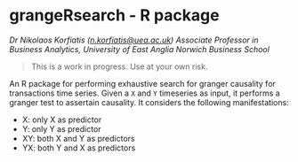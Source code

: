 # grangeRsearch - R package

_Dr Nikolaos Korfiatis (n.korfiatis@uea.ac.uk)_
_Associate Professor in Business Analytics, University of East Anglia_ 
_Norwich Business School_

> This is a work in progress. Use at your own risk.

An R package for performing exhaustive search for granger causality for transactions time series. 
Given a `X` and `Y` timeseries as input, it performs a granger test to assertain causality. It considers the 
following manifestations: 

 * X: only X as predictor
 * Y: only Y as predictor
 * XY: both X and Y as predictors
 * YX: both Y and X as predictors

